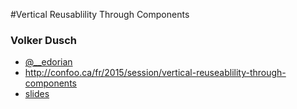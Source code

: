 #Vertical Reusablility Through Components

### Volker Dusch

- [@__edorian](https://twitter.com/__edorian) 
- http://confoo.ca/fr/2015/session/vertical-reuseablility-through-components
- [slides](https://dl.dropboxusercontent.com/u/3615626/slides/Vertical-reusability-through-components-PHPNW13-Manchester.pdf)

